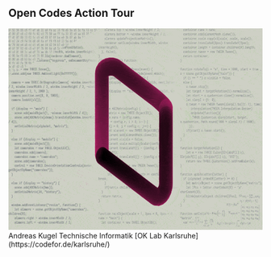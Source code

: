 ## Open Codes Action Tour  
<div>
<img src="images/mc_white.gif" height="400px" width="auto">
</div>
Andreas Kugel  
Technische Informatik  
[OK Lab Karlsruhe](https://codefor.de/karlsruhe/)
